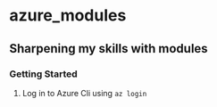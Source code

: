 # azure_modules

## Sharpening my skills with modules

### Getting Started

1. Log in to Azure Cli using `az login`
